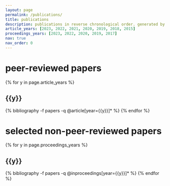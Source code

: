 ```yaml
---
layout: page
permalink: /publications/
title: publications
description: publications in reverse chronological order. generated by jekyll-scholar.
article_years: [2023, 2022, 2021, 2020, 2019, 2018, 2015]
proceedings_years: [2023, 2022, 2020, 2019, 2017]
nav: true
nav_order: 0
---
```

<!-- _pages/publications.md -->
<div class="publications">

<h1>peer-reviewed papers</h1>
{% for y in page.article_years %}
  <h2 class="year">{{y}}</h2>
  {% bibliography -f papers -q @article[year={{y}}]* %}
{% endfor %}

<h1>selected non-peer-reviewed papers</h1>
{% for y in page.proceedings_years %}
  <h2 class="year">{{y}}</h2>
  {% bibliography -f papers -q @inproceedings[year={{y}}]* %}
{% endfor %}
</div>
